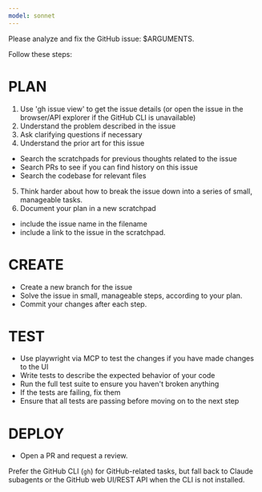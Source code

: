 ```yaml
---
model: sonnet
---
```


Please analyze and fix the GitHub issue: $ARGUMENTS.

Follow these steps:

# PLAN
1. Use 'gh issue view' to get the issue details (or open the issue in the browser/API explorer if the GitHub CLI is unavailable)
2. Understand the problem described in the issue
3. Ask clarifying questions if necessary
4. Understand the prior art for this issue
- Search the scratchpads for previous thoughts related to the issue
- Search PRs to see if you can find history on this issue
- Search the codebase for relevant files
5. Think harder about how to break the issue down into a series of small, manageable tasks.
6. Document your plan in a new scratchpad
  - include the issue name in the filename
  - include a link to the issue in the scratchpad.

# CREATE
- Create a new branch for the issue
- Solve the issue in small, manageable steps, according to your plan.
- Commit your changes after each step.

# TEST
- Use playwright via MCP to test the changes if you have made changes to the UI
- Write tests to describe the expected behavior of your code
- Run the full test suite to ensure you haven't broken anything
- If the tests are failing, fix them
- Ensure that all tests are passing before moving on to the next step

# DEPLOY
- Open a PR and request a review.

Prefer the GitHub CLI (`gh`) for GitHub-related tasks, but fall back to Claude subagents or the GitHub web UI/REST API when the CLI is not installed.
